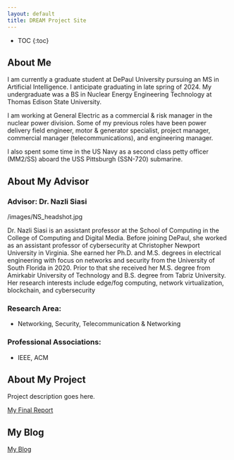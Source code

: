 ```yaml
---
layout: default
title: DREAM Project Site
---
```


* TOC
{:toc}

## About Me

I am currently a graduate student at DePaul University pursuing an MS in Artificial Intelligence. I anticipate graduating in late spring of 2024. My undergraduate was a BS in Nuclear Energy Engineering Technology at Thomas Edison State University. 

I am working at General Electric as a commercial & risk manager in the nuclear power division. Some of my previous roles have been power delivery field engineer, motor & generator specialist, project manager, commercial manager (telecommunications), and engineering manager.

I also spent some time in the US Navy as a second class petty officer (MM2/SS) aboard the USS Pittsburgh (SSN-720) submarine. 



## About My Advisor
### **Advisor: Dr. Nazli Siasi**
/images/NS_headshot.jpg

Dr. Nazli Siasi is an assistant professor at the School of Computing in the College of Computing and Digital Media. Before joining DePaul, she worked as an assistant professor of cybersecurity at Christopher Newport University in Virginia. She earned her Ph.D. and M.S. degrees in electrical engineering with focus on networks and security from the University of South Florida in 2020. Prior to that she received her M.S. degree from Amirkabir University of Technology and B.S. degree from Tabriz University. Her research interests include edge/fog computing, network virtualization, blockchain, and cybersecurity

### **Research Area:**

  * Networking, Security, Telecommunication & Networking

### **Professional Associations:**

  * IEEE, ACM

## About My Project

Project description goes here.

[My Final Report](files/finalreport.pdf)

## My Blog

[My Blog](blog.html)
